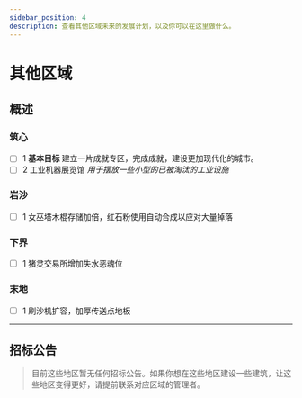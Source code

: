 ```yaml
---
sidebar_position: 4
description: 查看其他区域未来的发展计划，以及你可以在这里做什么。
---
```


# 其他区域

## 概述

### 筑心

- [ ] 1 **基本目标** 建立一片成就专区，完成成就，建设更加现代化的城市。
- [ ] 2 工业机器展览馆 *用于摆放一些小型的已被淘汰的工业设施*

### 岩沙

- [ ] 1 女巫塔木棍存储加倍，红石粉使用自动合成以应对大量掉落

### 下界

- [ ] 1 猪灵交易所增加失水恶魂位

### 末地

- [ ] 1 刷沙机扩容，加厚传送点地板

---

## 招标公告

> 目前这些地区暂无任何招标公告。如果你想在这些地区建设一些建筑，让这些地区变得更好，请提前联系对应区域的管理者。
